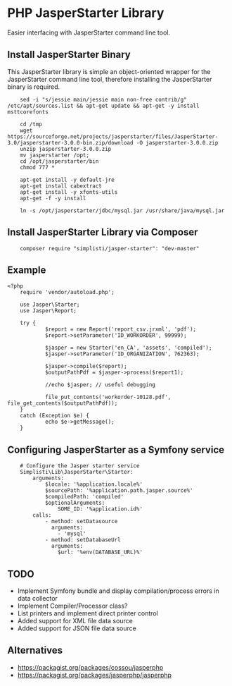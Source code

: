 # PHP JasperStarter Library

Easier interfacing with JasperStarter command line tool. 

## Install JasperStarter Binary

This JasperStarter library is simple an object-oriented wrapper for the JasperStarter
command line tool, therefore installing the JasperStarter binary is required.

```
	sed -i "s/jessie main/jessie main non-free contrib/g" /etc/apt/sources.list && apt-get update && apt-get -y install msttcorefonts

	cd /tmp
	wget https://sourceforge.net/projects/jasperstarter/files/JasperStarter-3.0/jasperstarter-3.0.0-bin.zip/download -O jasperstarter-3.0.0.zip
	unzip jasperstarter-3.0.0.zip
	mv jasperstarter /opt;
	cd /opt/jasperstarter/bin
	chmod 777 *

	apt-get install -y default-jre
	apt-get install cabextract
	apt-get install -y xfonts-utils
	apt-get -f -y install

	ln -s /opt/jasperstarter/jdbc/mysql.jar /usr/share/java/mysql.jar 
```

## Install JasperStarter Library via Composer

```
	composer require "simplisti/jasper-starter": "dev-master"
```

## Example

```
<?php
	require 'vendor/autoload.php';

	use Jasper\Starter;
	use Jasper\Report;

	try {
			$report = new Report('report_csv.jrxml', 'pdf');
			$report->setParameter('ID_WORKORDER', 99999);

			$jasper = new Starter('en_CA', 'assets', 'compiled');
			$jasper->setParameter('ID_ORGANIZATION', 762363);

			$jasper->compile($report);
			$outputPathPdf = $jasper->process($report1);

			//echo $jasper; // useful debugging

			file_put_contents('workorder-10128.pdf', file_get_contents($outputPathPdf));
	}
	catch (Exception $e) {
			echo $e->getMessage();
	}
```

## Configuring JasperStarter as a Symfony service

```
    # Configure the Jasper starter service
    Simplisti\Lib\JasperStarter\Starter:
        arguments:
            $locale: '%application.locale%'
            $sourcePath: '%application.path.jasper.source%'
            $compiledPath: 'compiled'          
            $optionalArguments:
                SOME_ID: '%application.id%'
        calls:
            - method: setDatasource
              arguments:
                - 'mysql'
            - method: setDatabaseUrl 
              arguments:
                $url: '%env(DATABASE_URL)%'
```
 
## TODO 
 - Implement Symfony bundle and display compilation/process errors in data collector
 - Implement Compiler/Processor class?
 - List printers and implement direct printer control
 - Added support for XML file data source
 - Added support for JSON file data source

## Alternatives

- https://packagist.org/packages/cossou/jasperphp
- https://packagist.org/packages/jasperphp/jasperphp
